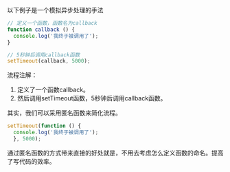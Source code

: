 以下例子是一个模拟异步处理的手法

```javascript
// 定义一个函数，函数名为callback
function callback () {
  console.log('我终于被调用了');
}

// 5秒钟后调用callback函数
setTimeout(callback, 5000);
```

流程注解：
1. 定义了一个函数callback。
2. 然后调用setTimeout函数，5秒钟后调用callback函数。


其实，我们可以采用匿名函数来简化流程。

```javascript
setTimeout(function () {
  console.log('我终于被调用了');
  }, 5000);
```

通过匿名函数的方式带来直接的好处就是，不用去考虑怎么定义函数的命名。提高了写代码的效率。
